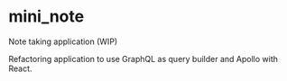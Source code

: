 # mini_note
Note taking application (WIP)

Refactoring application to use GraphQL as query builder and Apollo with React.
